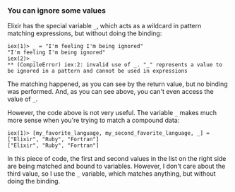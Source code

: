 ### You can ignore some values

Elixir has the special variable `_`, which acts as a wildcard in pattern matching expressions, but without doing the binding:

```irb
iex(1)> _ = "I'm feeling I'm being ignored"
"I'm feeling I'm being ignored"
iex(2)> _
** (CompileError) iex:2: invalid use of _. "_" represents a value to be ignored in a pattern and cannot be used in expressions
```

The matching happened, as you can see by the return value, but no binding was performed. And, as you can see above, you can't even access the value of `_`.

However, the code above is not very useful. The variable `_` makes much more sense when you're trying to match a compound data:

```irb
iex(1)> [my_favorite_language, my_second_favorite_language, _] = ["Elixir", "Ruby", "Fortran"]
["Elixir", "Ruby", "Fortran"]
```

In this piece of code, the first and second values in the list on the right side are being matched and bound to variables. However, I don't care about the third value, so I use the `_` variable, which matches anything, but without doing the binding.
